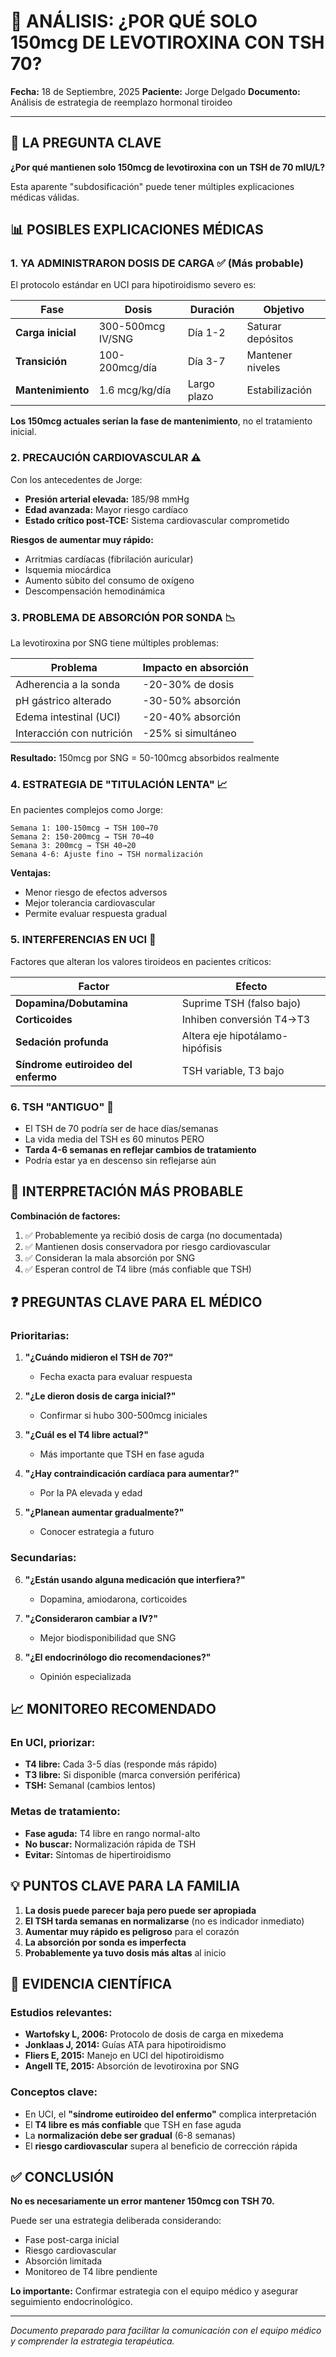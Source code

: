 # 💊 ANÁLISIS: ¿POR QUÉ SOLO 150mcg DE LEVOTIROXINA CON TSH 70?

**Fecha:** 18 de Septiembre, 2025
**Paciente:** Jorge Delgado
**Documento:** Análisis de estrategia de reemplazo hormonal tiroideo

---

## 🤔 LA PREGUNTA CLAVE

**¿Por qué mantienen solo 150mcg de levotiroxina con un TSH de 70 mIU/L?**

Esta aparente "subdosificación" puede tener múltiples explicaciones médicas válidas.

## 📊 POSIBLES EXPLICACIONES MÉDICAS

### 1. **YA ADMINISTRARON DOSIS DE CARGA** ✅ (Más probable)

El protocolo estándar en UCI para hipotiroidismo severo es:

| Fase | Dosis | Duración | Objetivo |
|------|-------|----------|----------|
| **Carga inicial** | 300-500mcg IV/SNG | Día 1-2 | Saturar depósitos |
| **Transición** | 100-200mcg/día | Día 3-7 | Mantener niveles |
| **Mantenimiento** | 1.6 mcg/kg/día | Largo plazo | Estabilización |

**Los 150mcg actuales serían la fase de mantenimiento**, no el tratamiento inicial.

### 2. **PRECAUCIÓN CARDIOVASCULAR** ⚠️

Con los antecedentes de Jorge:
- **Presión arterial elevada:** 185/98 mmHg
- **Edad avanzada:** Mayor riesgo cardíaco
- **Estado crítico post-TCE:** Sistema cardiovascular comprometido

**Riesgos de aumentar muy rápido:**
- Arritmias cardíacas (fibrilación auricular)
- Isquemia miocárdica
- Aumento súbito del consumo de oxígeno
- Descompensación hemodinámica

### 3. **PROBLEMA DE ABSORCIÓN POR SONDA** 📉

La levotiroxina por SNG tiene múltiples problemas:

| Problema | Impacto en absorción |
|----------|---------------------|
| Adherencia a la sonda | -20-30% de dosis |
| pH gástrico alterado | -30-50% absorción |
| Edema intestinal (UCI) | -20-40% absorción |
| Interacción con nutrición | -25% si simultáneo |

**Resultado:** 150mcg por SNG = 50-100mcg absorbidos realmente

### 4. **ESTRATEGIA DE "TITULACIÓN LENTA"** 📈

En pacientes complejos como Jorge:

```
Semana 1: 100-150mcg → TSH 100→70
Semana 2: 150-200mcg → TSH 70→40
Semana 3: 200mcg → TSH 40→20
Semana 4-6: Ajuste fino → TSH normalización
```

**Ventajas:**
- Menor riesgo de efectos adversos
- Mejor tolerancia cardiovascular
- Permite evaluar respuesta gradual

### 5. **INTERFERENCIAS EN UCI** 🏥

Factores que alteran los valores tiroideos en pacientes críticos:

| Factor | Efecto |
|--------|--------|
| **Dopamina/Dobutamina** | Suprime TSH (falso bajo) |
| **Corticoides** | Inhiben conversión T4→T3 |
| **Sedación profunda** | Altera eje hipotálamo-hipófisis |
| **Síndrome eutiroideo del enfermo** | TSH variable, T3 bajo |

### 6. **TSH "ANTIGUO"** 📅

- El TSH de 70 podría ser de hace días/semanas
- La vida media del TSH es 60 minutos PERO
- **Tarda 4-6 semanas en reflejar cambios de tratamiento**
- Podría estar ya en descenso sin reflejarse aún

## 🎯 INTERPRETACIÓN MÁS PROBABLE

**Combinación de factores:**
1. ✅ Probablemente ya recibió dosis de carga (no documentada)
2. ✅ Mantienen dosis conservadora por riesgo cardiovascular
3. ✅ Consideran la mala absorción por SNG
4. ✅ Esperan control de T4 libre (más confiable que TSH)

## ❓ PREGUNTAS CLAVE PARA EL MÉDICO

### Prioritarias:
1. **"¿Cuándo midieron el TSH de 70?"**
   - Fecha exacta para evaluar respuesta

2. **"¿Le dieron dosis de carga inicial?"**
   - Confirmar si hubo 300-500mcg iniciales

3. **"¿Cuál es el T4 libre actual?"**
   - Más importante que TSH en fase aguda

4. **"¿Hay contraindicación cardíaca para aumentar?"**
   - Por la PA elevada y edad

5. **"¿Planean aumentar gradualmente?"**
   - Conocer estrategia a futuro

### Secundarias:
6. **"¿Están usando alguna medicación que interfiera?"**
   - Dopamina, amiodarona, corticoides

7. **"¿Consideraron cambiar a IV?"**
   - Mejor biodisponibilidad que SNG

8. **"¿El endocrinólogo dio recomendaciones?"**
   - Opinión especializada

## 📈 MONITOREO RECOMENDADO

### En UCI, priorizar:
- **T4 libre:** Cada 3-5 días (responde más rápido)
- **T3 libre:** Si disponible (marca conversión periférica)
- **TSH:** Semanal (cambios lentos)

### Metas de tratamiento:
- **Fase aguda:** T4 libre en rango normal-alto
- **No buscar:** Normalización rápida de TSH
- **Evitar:** Síntomas de hipertiroidismo

## 💡 PUNTOS CLAVE PARA LA FAMILIA

1. **La dosis puede parecer baja pero puede ser apropiada**
2. **El TSH tarda semanas en normalizarse** (no es indicador inmediato)
3. **Aumentar muy rápido es peligroso** para el corazón
4. **La absorción por sonda es imperfecta**
5. **Probablemente ya tuvo dosis más altas** al inicio

## 🔬 EVIDENCIA CIENTÍFICA

### Estudios relevantes:
- **Wartofsky L, 2006:** Protocolo de dosis de carga en mixedema
- **Jonklaas J, 2014:** Guías ATA para hipotiroidismo
- **Fliers E, 2015:** Manejo en UCI del hipotiroidismo
- **Angell TE, 2015:** Absorción de levotiroxina por SNG

### Conceptos clave:
- En UCI, el **"síndrome eutiroideo del enfermo"** complica interpretación
- El **T4 libre es más confiable** que TSH en fase aguda
- La **normalización debe ser gradual** (6-8 semanas)
- El **riesgo cardiovascular** supera al beneficio de corrección rápida

## ✅ CONCLUSIÓN

**No es necesariamente un error mantener 150mcg con TSH 70.**

Puede ser una estrategia deliberada considerando:
- Fase post-carga inicial
- Riesgo cardiovascular
- Absorción limitada
- Monitoreo de T4 libre pendiente

**Lo importante:** Confirmar estrategia con el equipo médico y asegurar seguimiento endocrinológico.

---

*Documento preparado para facilitar la comunicación con el equipo médico y comprender la estrategia terapéutica.*